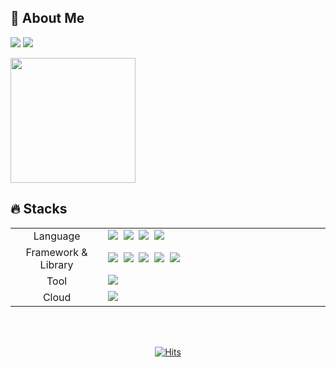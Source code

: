 ## 💬 About Me
<a href="https://d-sup.github.io" target="_blank"><img src="https://img.shields.io/badge/blog-%20c997.svg?&style=for-the-badge&logo=blogger&logoColor=white" /></a>
<a href="mailto:andongcelsius@gmail.com" target="_blank"><img src="https://img.shields.io/badge/gmail-%23EA4335.svg?&style=for-the-badge&logo=gmail&logoColor=white" /></a>

<img src="https://github-readme-stats.vercel.app/api?username=D-Sup&show_icons=true&theme=radical" height=200px;/>  
  
## 🔥 Stacks

<table>
<tr>
<td align="center" width="200px">Language</td>
  <td width="800px">
    <img src="https://img.shields.io/badge/html5-%23E34F26.svg?&style=for-the-badge&logo=html5&logoColor=white" />&nbsp 
    <img src="https://img.shields.io/badge/css3-%231572B6.svg?&style=for-the-badge&logo=css3&logoColor=white" />&nbsp
    <img src="https://img.shields.io/badge/javascript-%23F7DF1E.svg?&style=for-the-badge&logo=javascript&logoColor=black" />&nbsp  
    <img src="https://img.shields.io/badge/typescript-3178C6?style=for-the-badge&logo=TypeScript&logoColor=white" />&nbsp
  </td>
</tr>
<tr>
  <td align="center">Framework & Library</td>
  <td>
    <img src="https://img.shields.io/badge/react-%2361DAFB.svg?&style=for-the-badge&logo=react&logoColor=black" />&nbsp
    <img src="https://img.shields.io/badge/reactquery-FF4154?style=for-the-badge&logo=reactquery&logoColor=white"/>&nbsp
    <img src="https://img.shields.io/badge/recoil-3578E5?style=for-the-badge&logo=recoil&logoColor=white"/>&nbsp 
    <img src="https://img.shields.io/badge/tailwindcss-06B6D4?style=for-the-badge&logo=tailwindcss&logoColor=white"/>&nbsp 
    <img src="https://img.shields.io/badge/styled--components-%23DB7093.svg?&style=for-the-badge&logo=styled-components&logoColor=white" />&nbsp
  </td>
</tr>
<tr>
  <td align="center">Tool</td>
  <td>
    <img src="https://img.shields.io/badge/figma-%23F24E1E.svg?&style=for-the-badge&logo=figma&logoColor=white" />&nbsp
  </td>
</tr>
<tr>
  <td align="center">Cloud</td>
  <td>
    <img src="https://img.shields.io/badge/firebase-DD2C00?style=for-the-badge&logo=firebase&logoColor=ffffff"/>&nbsp 
  </td>
</tr>
</table>

<br>
<br>

<div align="center">

[![Hits](https://hits.seeyoufarm.com/api/count/incr/badge.svg?url=https%3A%2F%2Fgithub.com%2FD-Sup&count_bg=%23B4B4B3&title_bg=%23cc2069&icon=github.svg&icon_color=%23FFF&title=&edge_flat=false)](https://hits.seeyoufarm.com)

</div>
